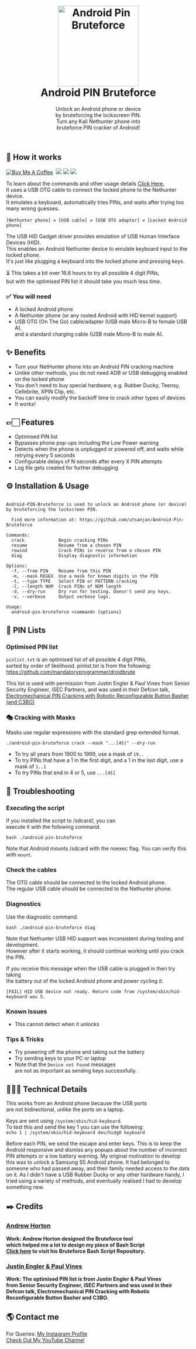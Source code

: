 <h1 align="center">
  <br>
  <a href="https://github.com/utsanjan/Android-Pin-Bruteforce/">
  <img src="https://bit.ly/3M5ztgi" width="220" alt="Android Pin Bruteforce">
  </a><br>
  Android PIN Bruteforce
  <br>
</h1>
<p align="center">Unlock an Android phone or device<br>by bruteforcing the lockscreen PIN.
<br>Turn any Kali Nethunter phone into<br>bruteforce PIN cracker of Android!</p> <br>
 
## 🧭 How it works

[![Buy Me A Coffee](https://img.shields.io/open-vsx/stars/redhat/java?color=D8B024&label=buy%20me%20a%20coffee&style=plastic)](https://www.buymeacoffee.com/utsanjan)‎ ‎
[![](https://img.shields.io/github/languages/count/utsanjan/Android-Pin-Bruteforce?style=plastic)](https://github.com/utsanjan/Android-Pin-Bruteforce/search?l=shell)‎ ‎
[![](https://img.shields.io/github/license/utsanjan/Android-Pin-Bruteforce?logoColor=red&style=plastic)](https://github.com/utsanjan/Android-Pin-Bruteforce/blob/main/LICENSE)‎ ‎
[![](https://img.shields.io/github/languages/top/utsanjan/Android-Pin-Bruteforce?color=light%20green&style=plastic)](https://github.com/utsanjan/Android-Pin-Bruteforce)‎ ‎

To learn about the commands and other usage details [Click Here.](https://github.com/utsanjan/Android-Pin-Bruteforce#-installation--usage)
<br>It uses a USB OTG cable to connect the locked phone to the Nethunter device.
<br>It emulates a keyboard, automatically tries PINs, and waits after trying too many wrong guesses.
<br><br>
`[Nethunter phone] ⇌ [USB cable] ⇌ [USB OTG adaptor] ⇌ [Locked Android phone]`

The USB HID Gadget driver provides emulation of USB Human Interface Devices (HID).
<br>This enables an Android Nethunter device to emulate keyboard input to the locked phone.
<br>It's just like plugging a keyboard into the locked phone and pressing keys.

⏳ This takes a bit over 16.6 hours to try all possible 4 digit PINs,<br>
but with the optimised PIN list it should take you much less time.

### ✅ You will need

- A locked Android phone
- A Nethunter phone (or any rooted Android with HID kernel support)
- USB OTG (On The Go) cable/adapter (USB male Micro-B to female USB A),<br>
and a standard charging cable (USB male Micro-B to male A).

## ✨ Benefits

- Turn your NetHunter phone into an Android PIN cracking machine
- Unlike other methods, you do not need ADB or USB debugging enabled on the locked phone
- You don't need to buy special hardware, e.g. Rubber Ducky, Teensy, Cellebrite, XPIN Clip, etc.
- You can easily modify the backoff time to crack other types of devices
- It works!

## 👉🏻 Features

- Optimised PIN list
- Bypasses phone pop-ups including the Low Power warning
- Detects when the phone is unplugged or powered off, and waits while retrying every 5 seconds
- Configurable delays of N seconds after every X PIN attempts
- Log file gets created for further debugging

## ⚙ Installation & Usage

```

Android-PIN-Bruteforce is used to unlock an Android phone (or device) by bruteforcing the lockscreen PIN.

  Find more information at: https://github.com/utsanjan/Android-Pin-Bruteforce

Commands:
  crack             Begin cracking PINs
  resume            Resume from a chosen PIN
  rewind            Crack PINs in reverse from a chosen PIN
  diag              Display diagnostic information

Options:
  -f, --from PIN    Resume from this PIN
  -m, --mask REGEX  Use a mask for known digits in the PIN
  -t, --type TYPE   Select PIN or PATTERN cracking
  -l, --length NUM  Crack PINs of NUM length
  -d, --dry-run     Dry run for testing. Doesn't send any keys.
  -v, --verbose     Output verbose logs.

Usage:
  android-pin-bruteforce <command> [options]
```

## 📌 PIN Lists

### Optimised PIN list

`pinlist.txt` is an optimised list of all possible 4 digit PINs,<br>
sorted by order of likelihood. pinlist.txt is from the following:<br>
https://github.com/mandatoryprogrammer/droidbrute

This list is used with permission from Justin Engler & Paul Vines from Senior Security Engineer, iSEC Partners,
and was used in their Defcon talk, [Electromechanical PIN Cracking with Robotic Reconfigurable Button Basher (and C3BO)](https://www.defcon.org/html/defcon-21/dc-21-speakers.html#Engler)

### 🎭 Cracking with Masks

Masks use regular expressions with the standard grep extended format.

`./android-pin-bruteforce crack --mask "...[45]" --dry-run`

- To try all years from 1900 to 1999, use a mask of `19..`
- To try PINs that have a 1 in the first digit, and a 1 in the last digit, use a mask of `1..1`
- To try PINs that end in 4 or 5, use `...[45]`


## 🙁 Troubleshooting

### Executing the script

If you installed the script to /sdcard/, you can
<br>execute it with the following command.

```bash ./android-pin-bruteforce``` 

Note that Android mounts /sdcard with the noexec flag. You can verify this with ```mount```.

### Check the cables

The OTG cable should be connected to the locked Android phone.
<br>The regular USB cable should be connected to the Nethunter phone.

### Diagnostics

Use the diagnostic command.

```bash ./android-pin-bruteforce diag```

Note that Nethunter USB HID support was inconsistent during testing and development.<br>
However after it starts working, it should continue working until you crack the PIN.

If you receive this message when the USB cable is plugged in then try taking<br>
the battery out of the locked Android phone and power cycling it.

```[FAIL] HID USB device not ready. Return code from /system/xbin/hid-keyboard was 5.```

### Known Issues
- This cannot detect when it unlocks

### Tips & Tricks

- Try powering off the phone and taking out the battery
- Try sending keys to your PC or laptop
- Note that the ```Device not Found``` messages<br>
are not as important as sending keys successfully.

## 🧑🏻‍💻 Technical Details

This works from an Android phone because the USB ports<br>
are not bidirectional, unlike the ports on a laptop.

Keys are sent using `/system/xbin/hid-keyboard`. <br>
To test this and send the key 1 you can use the following: <br>
`echo 1 | /system/xbin/hid-keyboard dev/hidg0 keyboard`

Before each PIN, we send the escape and enter keys. This is to keep the Android responsive and dismiss any popups about the number of incorrect PIN attempts or a low battery warning. My original motivation to develop this was to unlock a Samsung S5 Android phone. It had belonged to someone who had passed away, and their family needed access to the data on it. As I didn't have a USB Rubber Ducky or any other hardware handy, I tried using a variety of methods, and eventually realised I had to develop something new.

## ✒️ Credits 
### [Andrew Horton](https://github.com/urbanadventurer)<br>
**Work: Andrew Horton designed the Bruteforce tool<br>
which helped me a lot to design my piece of Bash Script**<br>
**[Click here](https://github.com/urbanadventurer/Android-PIN-Bruteforce)  to visit his Bruteforce Bash Script Repository.**<br>

### [Justin Engler & Paul Vines](https://defcon.org/html/defcon-21/dc-21-speakers.html#Engler)<br>
**Work: The optimised PIN list is from Justin Engler & Paul Vines<br>
from Senior Security Engineer, iSEC Partners and was used in their<br>
Defcon talk, Electromechanical PIN Cracking with Robotic <br>
Reconfigurable Button Basher and C3BO.**<br>

## 🌎 Contact me  

For Queries: [My Instagram Profile](https://www.instagram.com/utsanjan/)  
[Check Out My YouTube Channel](https://www.youtube.com/DopeSatan)
